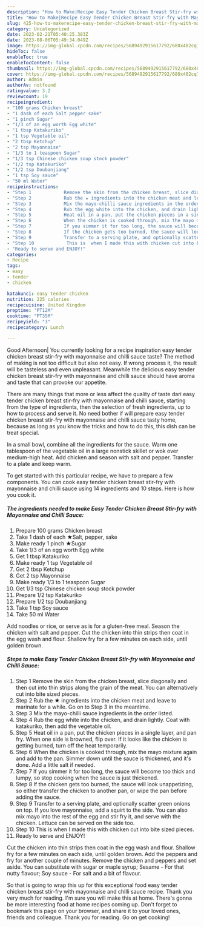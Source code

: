```yaml
---
description: "How to Make|Recipe Easy Tender Chicken Breast Stir-fry with Mayonnaise and Chilli Sauce {That is Special"
title: "How to Make|Recipe Easy Tender Chicken Breast Stir-fry with Mayonnaise and Chilli Sauce {That is Special"
slug: 425-how-to-makerecipe-easy-tender-chicken-breast-stir-fry-with-mayonnaise-and-chilli-sauce-that-is-special
category: Uncategorized
date: 2023-02-21T05:40:25.383Z
date: 2023-08-06T05:49:34.049Z
image: https://img-global.cpcdn.com/recipes/5689492915617792/680x482cq70/easy-tender-chicken-breast-stir-fry-with-mayonnaise-and-chilli-sauce-recipe-main-photo.jpg
hideToc: false
enableToc: true
enableTocContent: false
thumbnail: https://img-global.cpcdn.com/recipes/5689492915617792/680x482cq70/easy-tender-chicken-breast-stir-fry-with-mayonnaise-and-chilli-sauce-recipe-main-photo.jpg
cover: https://img-global.cpcdn.com/recipes/5689492915617792/680x482cq70/easy-tender-chicken-breast-stir-fry-with-mayonnaise-and-chilli-sauce-recipe-main-photo.jpg
author: Admin
authorAv: notfound
ratingvalue: 3.2
reviewcount: 19
recipeingredient:
- "100 grams Chicken breast"
- "1 dash of each Salt pepper sake"
- "1 pinch Sugar"
- "1/3 of an egg worth Egg white"
- "1 tbsp Katakuriko"
- "1 tsp Vegetable oil"
- "2 tbsp Ketchup"
- "2 tsp Mayonnaise"
- "1/3 to 1 teaspoon Sugar"
- "1/3 tsp Chinese chicken soup stock powder"
- "1/2 tsp Katakuriko"
- "1/2 tsp Doubanjiang"
- "1 tsp Soy sauce"
- "50 ml Water"
recipeinstructions:
- "Step 1            Remove the skin from the chicken breast, slice diagonally and then cut into thin strips along the grain of the meat. You can alternatively cut into bite sized pieces."
- "Step 2            Rub the ★ ingredients into the chicken meat and leave to marinate for a while. Go on to Step 3 in the meantime."
- "Step 3            Mix the mayo-chilli sauce ingredients in the order listed."
- "Step 4            Rub the egg white into the chicken, and drain lightly. Coat with katakuriko, then add the vegetable oil."
- "Step 5            Heat oil in a pan, put the chicken pieces in a single layer, and pan fry. When one side is browned, flip over. If it looks like the chicken is getting burned, turn off the heat temporarily."
- "Step 6            When the chicken is cooked through, mix the mayo mixture again and add to the pan. Simmer down until the sauce is thickened, and it&#39;s done. Add a little salt if needed."
- "Step 7            If you simmer it for too long, the sauce will become too thick and lumpy, so stop cooking when the sauce is just thickened."
- "Step 8            If the chicken gets too burned, the sauce will look unappetizing, so either transfer the chicken to another pan, or wipe the pan before adding the sauce."
- "Step 9            Transfer to a serving plate, and optionally scatter green onions on top. If you love mayonnaise, add a squirt to the side. You can also mix mayo into the rest of the egg and stir fry it, and serve with the chicken. Lettuce can be served on the side too."
- "Step 10            This is  when I made this with chicken cut into bite sized pieces."
- "Ready to serve and ENJOY!"
categories:
- Recipe
tags:
- easy
- tender
- chicken

katakunci: easy tender chicken 
nutrition: 225 calories
recipecuisine: United Kingdom
preptime: "PT12M"
cooktime: "PT35M"
recipeyield: "3"
recipecategory: Lunch

---
```



Good Afternoon| You currently looking for a recipe inspiration easy tender chicken breast stir-fry with mayonnaise and chilli sauce taste? The method of making is not too difficult but also not easy. If wrong process it, the result will be tasteless and even unpleasant. Meanwhile the delicious easy tender chicken breast stir-fry with mayonnaise and chilli sauce should have aroma and taste that can provoke our appetite.






There are many things that more or less affect the quality of taste dari easy tender chicken breast stir-fry with mayonnaise and chilli sauce, starting from the type of ingredients, then the selection of fresh ingredients, up to how to process and serve it. No need bother if will prepare easy tender chicken breast stir-fry with mayonnaise and chilli sauce tasty home, because as long as you know the tricks and how to do this, this dish can be treat special.


In a small bowl, combine all the ingredients for the sauce. Warm one tablespoon of the vegetable oil in a large nonstick skillet or wok over medium-high heat. Add chicken and season with salt and pepper. Transfer to a plate and keep warm.


To get started with this particular recipe, we have to prepare a few components. You can cook easy tender chicken breast stir-fry with mayonnaise and chilli sauce using 14 ingredients and 10 steps. Here is how you cook it.

<!--inarticleads1-->

##### The ingredients needed to make Easy Tender Chicken Breast Stir-fry with Mayonnaise and Chilli Sauce:

1. Prepare 100 grams Chicken breast
1. Take 1 dash of each ★Salt, pepper, sake
1. Make ready 1 pinch ★Sugar
1. Take 1/3 of an egg worth Egg white
1. Get 1 tbsp Katakuriko
1. Make ready 1 tsp Vegetable oil
1. Get 2 tbsp Ketchup
1. Get 2 tsp Mayonnaise
1. Make ready 1/3 to 1 teaspoon Sugar
1. Get 1/3 tsp Chinese chicken soup stock powder
1. Prepare 1/2 tsp Katakuriko
1. Prepare 1/2 tsp Doubanjiang
1. Take 1 tsp Soy sauce
1. Take 50 ml Water


Add noodles or rice, or serve as is for a gluten-free meal. Season the chicken with salt and pepper. Cut the chicken into thin strips then coat in the egg wash and flour. Shallow fry for a few minutes on each side, until golden brown. 

<!--inarticleads2-->

##### Steps to make Easy Tender Chicken Breast Stir-fry with Mayonnaise and Chilli Sauce:

1. Step 1            Remove the skin from the chicken breast, slice diagonally and then cut into thin strips along the grain of the meat. You can alternatively cut into bite sized pieces.
1. Step 2            Rub the ★ ingredients into the chicken meat and leave to marinate for a while. Go on to Step 3 in the meantime.
1. Step 3            Mix the mayo-chilli sauce ingredients in the order listed.
1. Step 4            Rub the egg white into the chicken, and drain lightly. Coat with katakuriko, then add the vegetable oil.
1. Step 5            Heat oil in a pan, put the chicken pieces in a single layer, and pan fry. When one side is browned, flip over. If it looks like the chicken is getting burned, turn off the heat temporarily.
1. Step 6            When the chicken is cooked through, mix the mayo mixture again and add to the pan. Simmer down until the sauce is thickened, and it&#39;s done. Add a little salt if needed.
1. Step 7            If you simmer it for too long, the sauce will become too thick and lumpy, so stop cooking when the sauce is just thickened.
1. Step 8            If the chicken gets too burned, the sauce will look unappetizing, so either transfer the chicken to another pan, or wipe the pan before adding the sauce.
1. Step 9            Transfer to a serving plate, and optionally scatter green onions on top. If you love mayonnaise, add a squirt to the side. You can also mix mayo into the rest of the egg and stir fry it, and serve with the chicken. Lettuce can be served on the side too.
1. Step 10            This is  when I made this with chicken cut into bite sized pieces.
1. Ready to serve and ENJOY!

Cut the chicken into thin strips then coat in the egg wash and flour. Shallow fry for a few minutes on each side, until golden brown. Add the peppers and fry for another couple of minutes. Remove the chicken and peppers and set aside. You can substitute with sugar or maple syrup; Sesame - For that nutty flavour; Soy sauce - For salt and a bit of flavour. 

So that is going to wrap this up for this exceptional food easy tender chicken breast stir-fry with mayonnaise and chilli sauce recipe. Thank you very much for reading. I'm sure you will make this at home. There's gonna be more interesting food at home recipes coming up. Don't forget to bookmark this page on your browser, and share it to your loved ones, friends and colleague. Thank you for reading. Go on get cooking!
